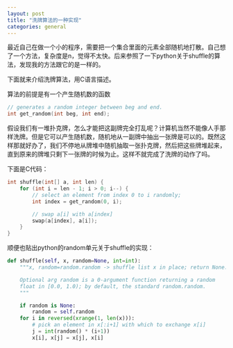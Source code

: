 ```yaml
---
layout: post
title: "洗牌算法的一种实现"
categories: general
---
```


最近自己在做一个小的程序，需要把一个集合里面的元素全部随机地打散。自己想了一个方法，复杂度是n，觉得不太快。后来参照了一下python关于shuffle的算法，发现我的方法跟它的是一样的。

下面就来介绍洗牌算法，用C语言描述。

算法的前提是有一个产生随机数的函数

``` c
// generates a random integer between beg and end.
int get_random(int beg, int end);
```

假设我们有一堆扑克牌，怎么才能把这副牌完全打乱呢？计算机当然不能像人手那样洗牌。但是它可以产生随机数，随机地从一副牌中抽出一张牌是可以的。既然这样那就好办了，我们不停地从牌堆中随机抽取一张扑克牌，然后把这些牌堆起来，直到原来的牌堆只剩下一张牌的时候为止。这样不就完成了洗牌的动作了吗。

下面是C代码：

``` c
int shuffle(int[] a, int len) {
    for (int i = len - 1; i > 0; i--) {
        // select an element from index 0 to i randomly;
        int index = get_random(0, i);

        // swap a[i] with a[index]
        swap(a[index], a[i]);
    }
}
```

顺便也贴出python的random单元关于shuffle的实现：

``` python
def shuffle(self, x, random=None, int=int):
    """x, random=random.random -> shuffle list x in place; return None.

    Optional arg random is a 0-argument function returning a random
    float in [0.0, 1.0); by default, the standard random.random.
    """

    if random is None:
        random = self.random
    for i in reversed(xrange(1, len(x))):
        # pick an element in x[:i+1] with which to exchange x[i]
        j = int(random() * (i+1))
        x[i], x[j] = x[j], x[i]
```
